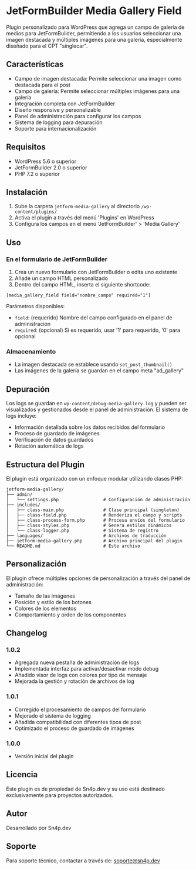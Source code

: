 # JetFormBuilder Media Gallery Field

Plugin personalizado para WordPress que agrega un campo de galería de medios para JetFormBuilder, permitiendo a los usuarios seleccionar una imagen destacada y múltiples imágenes para una galería, especialmente diseñado para el CPT "singlecar".

## Características

- Campo de imagen destacada: Permite seleccionar una imagen como destacada para el post
- Campo de galería: Permite seleccionar múltiples imágenes para una galería
- Integración completa con JetFormBuilder
- Diseño responsive y personalizable
- Panel de administración para configurar los campos
- Sistema de logging para depuración
- Soporte para internacionalización

## Requisitos

- WordPress 5.6 o superior
- JetFormBuilder 2.0 o superior
- PHP 7.2 o superior

## Instalación

1. Sube la carpeta `jetform-media-gallery` al directorio `/wp-content/plugins/`
2. Activa el plugin a través del menú 'Plugins' en WordPress
3. Configura los campos en el menú 'JetFormBuilder' > 'Media Gallery'

## Uso

### En el formulario de JetFormBuilder

1. Crea un nuevo formulario con JetFormBuilder o edita uno existente
2. Añade un campo HTML personalizado
3. Dentro del campo HTML, inserta el siguiente shortcode:

```
[media_gallery_field field="nombre_campo" required="1"]
```

Parámetros disponibles:
- `field`: (requerido) Nombre del campo configurado en el panel de administración
- `required`: (opcional) Si es requerido, usar '1' para requerido, '0' para opcional

### Almacenamiento

- La imagen destacada se establece usando `set_post_thumbnail()`
- Las imágenes de la galería se guardan en el campo meta "ad_gallery"

## Depuración

Los logs se guardan en `wp-content/debug-media-gallery.log` y pueden ser visualizados y gestionados desde el panel de administración. El sistema de logs incluye:

- Información detallada sobre los datos recibidos del formulario
- Proceso de guardado de imágenes
- Verificación de datos guardados
- Rotación automática de logs

## Estructura del Plugin

El plugin está organizado con un enfoque modular utilizando clases PHP:

```
jetform-media-gallery/
├── admin/
│   └── settings.php                 # Configuración de administración
├── includes/
│   ├── class-main.php               # Clase principal (singleton)
│   ├── class-field.php              # Renderiza el campo y scripts
│   ├── class-process-form.php       # Procesa envíos del formulario
│   ├── class-styles.php             # Genera estilos dinámicos
│   └── class-logger.php             # Sistema de registro
├── languages/                       # Archivos de traducción
├── jetform-media-gallery.php        # Archivo principal del plugin
└── README.md                        # Este archivo
```

## Personalización

El plugin ofrece múltiples opciones de personalización a través del panel de administración:

- Tamaño de las imágenes
- Posición y estilo de los botones
- Colores de los elementos
- Comportamiento y orden de los componentes

## Changelog

### 1.0.2
- Agregada nueva pestaña de administración de logs
- Implementada interfaz para activar/desactivar modo debug
- Añadido visor de logs con colores por tipo de mensaje
- Mejorada la gestión y rotación de archivos de log

### 1.0.1
- Corregido el procesamiento de campos del formulario
- Mejorado el sistema de logging
- Añadida compatibilidad con diferentes tipos de post
- Optimizado el proceso de guardado de imágenes

### 1.0.0
- Versión inicial del plugin

## Licencia

Este plugin es de propiedad de Sn4p.dev y su uso está destinado exclusivamente para proyectos autorizados.

## Autor

Desarrollado por Sn4p.dev

## Soporte

Para soporte técnico, contactar a través de: soporte@sn4p.dev
